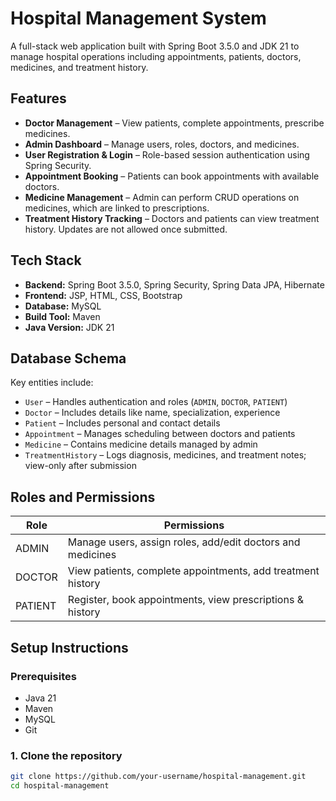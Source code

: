 # Hospital Management System

A full-stack web application built with Spring Boot 3.5.0 and JDK 21 to manage hospital operations including appointments, patients, doctors, medicines, and treatment history.

## Features

- **Doctor Management** – View patients, complete appointments, prescribe medicines.
- **Admin Dashboard** – Manage users, roles, doctors, and medicines.
- **User Registration & Login** – Role-based session authentication using Spring Security.
- **Appointment Booking** – Patients can book appointments with available doctors.
- **Medicine Management** – Admin can perform CRUD operations on medicines, which are linked to prescriptions.
- **Treatment History Tracking** – Doctors and patients can view treatment history. Updates are not allowed once submitted.

## Tech Stack

- **Backend:** Spring Boot 3.5.0, Spring Security, Spring Data JPA, Hibernate
- **Frontend:** JSP, HTML, CSS, Bootstrap
- **Database:** MySQL
- **Build Tool:** Maven
- **Java Version:** JDK 21

## Database Schema

Key entities include:

- `User` – Handles authentication and roles (`ADMIN`, `DOCTOR`, `PATIENT`)
- `Doctor` – Includes details like name, specialization, experience
- `Patient` – Includes personal and contact details
- `Appointment` – Manages scheduling between doctors and patients
- `Medicine` – Contains medicine details managed by admin
- `TreatmentHistory` – Logs diagnosis, medicines, and treatment notes; view-only after submission

## Roles and Permissions

| Role    | Permissions                                                  |
|---------|--------------------------------------------------------------|
| ADMIN   | Manage users, assign roles, add/edit doctors and medicines   |
| DOCTOR  | View patients, complete appointments, add treatment history  |
| PATIENT | Register, book appointments, view prescriptions & history    |

## Setup Instructions

### Prerequisites

- Java 21
- Maven
- MySQL
- Git

### 1. Clone the repository

```bash
git clone https://github.com/your-username/hospital-management.git
cd hospital-management
